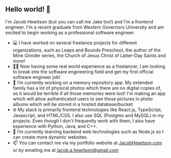 ## Hello world! 👋

I'm Jacob Hewitson (but you can call me Jake too!) and I'm a frontend engineer. I'm a recent graduate from Western Governors University and am excited to begin working as a professional software engineer.


- 💻 I have worked on several freelance projects for different organizations, such as Leaps and Bounds Preschool, the author of the Mine Grinder series, the Church of Jesus Christ of Latter-Day Saints and more!
- 🧑‍💼 Now having some real world experience as a freelancer, I am looking to break into the software engineering field and get my first official software engineer job!
- 🔭 I’m currently working on a memory repository app. My extended family has a lot of physical photos which there are no digital copies of, so it would be terrible if all those memories were lost! I'm making an app which will allow authenticated users to see these pictures in photo albums which will be stored in a hosted database/bucket.
- 🌐 My stack is primarily frontend technologies like React.js, TypeScript, Javascript, and HTML/CSS. I also use SQL (Postgres and MySQL) in my projects. Even though I don't frequently work with them, I also have experience with Python, Java, and C++.
- 🌱 I’m currently learning backend web technologies such as Node.js so I can create more dynamic websites.
- 📫 You can contact me via my portfolio website at [JacobHewitson.com](https://jacobhewitson.com) or by emailing me at [jacob.a.hewitson@gmail.com](mailto:jacob.a.hewitson@gmail.com)

<!--
**hewitson-j/hewitson-j** is a ✨ _special_ ✨ repository because its `README.md` (this file) appears on your GitHub profile.

Here are some ideas to get you started:

- 🔭 I’m currently working on ...
- 🌱 I’m currently learning ...
- 👯 I’m looking to collaborate on ...
- 🤔 I’m looking for help with ...
- 💬 Ask me about ...
- 📫 How to reach me: ...
- 😄 Pronouns: ...
- ⚡ Fun fact: ...
-->

